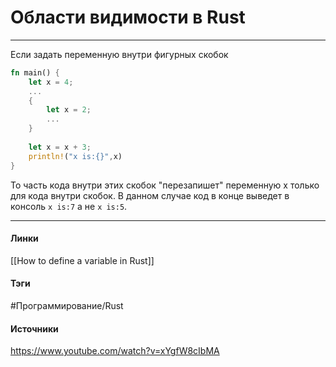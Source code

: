 # Области видимости в Rust
***
Если задать переменную внутри фигурных скобок
``` rust
fn main() {
	let x = 4;
	...
	{
		let x = 2;
		...
	}
	
	let x = x + 3;
	println!("x is:{}",x)
}
```
То часть кода внутри этих скобок "перезапишет" переменную x только для кода внутри скобок. В данном случае код в конце выведет в консоль `x is:7` а не `x is:5`.
***
#### Линки
 [[How to define a variable in Rust]]
#### Тэги
 #Программирование/Rust 
#### Источники
 https://www.youtube.com/watch?v=xYgfW8cIbMA
